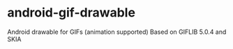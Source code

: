 android-gif-drawable
====================

Android drawable for GIFs (animation supported)
Based on GIFLIB 5.0.4 and SKIA
